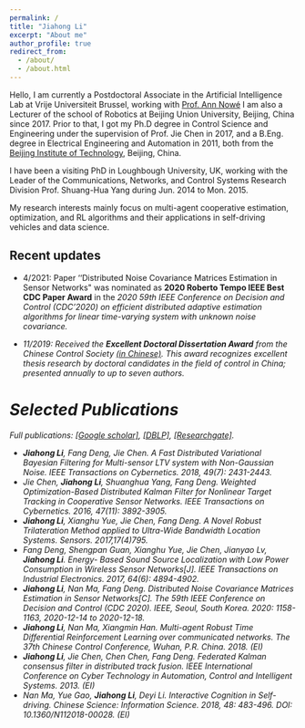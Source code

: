 ```yaml
---
permalink: /
title: "Jiahong Li"
excerpt: "About me"
author_profile: true
redirect_from: 
  - /about/
  - /about.html
---
```


Hello, I am currently a Postdoctoral Associate in the Artificial Intelligence Lab at Vrije Universiteit Brussel, working with <a href="https://ai.vub.ac.be/team/ann-nowe/">Prof. Ann Nowé</a>
I am also a Lecturer of the school of Robotics at Beijing Union University, Beijing, China since 2017. 
Prior to that, I got my Ph.D degree in Control Science and Engineering under the supervision of Prof. Jie Chen in 2017, and a B.Eng. degree in Electrical Engineering and Automation in 2011, both from the <a href="http://www.bit.edu.cn">Beijing Institute of Technology</a>, Beijing, China.

I have been a visiting PhD in Loughbough University, UK, working with the Leader of the Communications, Networks, and Control Systems Research Division Prof. Shuang-Hua Yang during Jun. 2014 to Mon. 2015.

My research interests mainly focus on multi-agent cooperative estimation, optimization, and RL algorithms and their applications in self-driving vehicles and data science.

<h2>Recent updates</h2>
<ul>
<li><p>4/2021: Paper &lsquo;&lsquo;Distributed Noise Covariance Matrices Estimation in Sensor Networks" was nominated as <b>2020 Roberto Tempo IEEE Best CDC Paper Award</b> in the <i>2020 59th IEEE Conference on Decision and Control (CDC’2020) on efficient distributed adaptive estimation algorithms for linear time-varying system with unknown noise covariance.</p>
</li>
<li><p>11/2019: Received the <b>Excellent Doctoral Dissertation Award</b> from the Chinese Control Society <a href="https://grd.bit.edu.cn/fczs/b142808.htm">(in Chinese)</a>. This award recognizes excellent thesis research by doctoral candidates in the field of control in China; presented annually to up to seven authors.</p>
</li>
</ul>
<div id="footer">
<div id="footer-text">

Selected Publications
======
Full publications: [[Google scholar]](https://scholar.google.com/citations?user=iQQOZUoAAAAJ&hl=en), [[DBLP]](https://dblp.org/pid/125/2215.html), [[Researchgate]](https://www.researchgate.net/profile/Jiahong-Li-7).


- **Jiahong Li**, Fang Deng, Jie Chen. A Fast Distributed Variational Bayesian Filtering for Multi-sensor LTV system with Non-Gaussian Noise. IEEE Transactions on Cybernetics. 2018, 49(7): 2431-2443.
- Jie Chen, **Jiahong Li**, Shuanghua Yang, Fang Deng. Weighted Optimization-Based Distributed Kalman Filter for Nonlinear Target Tracking in Cooperative Sensor Networks. IEEE Transactions on Cybernetics. 2016, 47(11): 3892-3905.
- **Jiahong Li**, Xianghu Yue, Jie Chen, Fang Deng. A Novel Robust Trilateration Method applied to Ultra-Wide Bandwidth Location Systems. Sensors. 2017,17(4)795.
- Fang Deng, Shengpan Guan, Xianghu Yue, Jie Chen, Jianyao Lv, **Jiahong Li**. Energy- Based Sound Source Localization with Low Power Consumption in Wireless Sensor Networks[J]. IEEE Transactions on Industrial Electronics. 2017, 64(6): 4894-4902.
- **Jiahong Li**, Nan Ma, Fang Deng. Distributed Noise Covariance Matrices Estimation in Sensor Networks[C]. The 59th IEEE Conference on Decision and Control (CDC 2020). IEEE, Seoul, South Korea. 2020: 1158-1163, 2020-12-14 to 2020-12-18.
- **Jiahong Li**, Nan Ma, Xiangmin Han. Multi-agent Robust Time Differential Reinforcement Learning over communicated networks. The 37th Chinese Control Conference, Wuhan, P.R. China. 2018. (EI)
- **Jiahong Li**, Jie Chen, Chen Chen, Fang Deng. Federated Kalman consensus filter in distributed track fusion. IEEE International Conference on Cyber Technology in Automation, Control and Intelligent Systems. 2013. (EI)
- Nan Ma, Yue Gao, **Jiahong Li**, Deyi Li. Interactive Cognition in Self-driving. Chinese Science: Information Science. 2018, 48: 483-496. DOI: 10.1360/N112018-00028. (EI)
